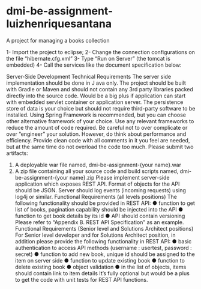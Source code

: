# dmi-be-assignment-luizhenriquesantana
A project for managing a books collection




1- Import the project to eclipse;
2- Change the connection configurations on the file “hibernate.cfg.xml”
3- Type “Run on Server” (the tomcat is embedded)
4- Call the services like the document specification below:



Server-Side DevelopmentTechnical RequirementsThe server side implementation should be done in J  ava  only. The project should be built with Gradle or Maven and should not contain any 3rd party libraries packed directly into the source code.Would be a big plus if application can start with embedded servlet container or application server. The persistence store of data is your choice but should not require third-party software to be installed. Using Spring Framework is recommended, but you can choose other alternative framework of your choice.Use any relevant frameworks to reduce the amount of code required. Be careful not to over complicate or over “engineer” your solution. However, do think about performance and efficiency.Provide clean code with all comments in it you feel are needed, but at the same time do not overload the code too much.Please submit two artifacts:1. A deployable war file named,  dmi-be-assignment-{your name}.war2. A zip file containing all your source code and build scripts named,dmi-be-assignment-{your name}.zipPlease implement server-side application which exposes REST API. Format of objects for the API should be JSON. Server should log events (incoming requests) using log4j or similar.Functional Requirements (all levels positions)The following functionality should be provided in REST API:● function to get list of books, pagination capability should be injected into the API● function to get book details by its id● API should contain versioningPlease refer to “Appendix B. REST API Specification” as an example.Functional Requirements (Senior level and Solutions Architect positions)For Senior level developer and for Solutions Architect position, in addition please provide the following functionality in REST API:● basic authentication to access API methods (username : usertest, password : secret)● function to add new book, unique id should be assigned to the item on server side● function to update existing book● function to delete existing book● object validation● in the list of objects, items should contain link to item detailsIt’s fully optional but would be a plus to get the code with unit tests for REST API functions.